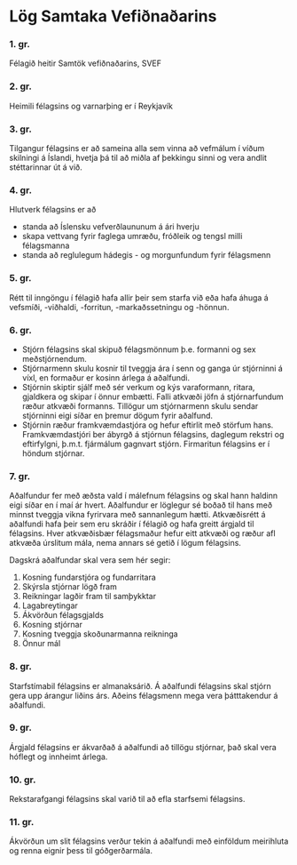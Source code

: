 # Lög Samtaka Vefiðnaðarins

### 1. gr.
Félagið heitir Samtök vefiðnaðarins, SVEF

### 2. gr.
Heimili félagsins og varnarþing er í Reykjavík

### 3. gr.
Tilgangur félagsins er að sameina alla sem vinna að vefmálum í víðum skilningi á Íslandi, hvetja þá til að miðla af þekkingu sinni og vera andlit stéttarinnar út á við.

### 4. gr.
Hlutverk félagsins er að
- standa að Íslensku vefverðlaununum á ári hverju
- skapa vettvang fyrir faglega umræðu, fróðleik og tengsl milli félagsmanna
- standa að reglulegum hádegis - og morgunfundum fyrir félagsmenn

### 5. gr.
Rétt til inngöngu í félagið hafa allir þeir sem starfa við eða hafa áhuga á vefsmíði, -viðhaldi, -forritun, -markaðssetningu og -hönnun.

### 6. gr.
- Stjórn félagsins skal skipuð félagsmönnum þ.e. formanni og sex meðstjórnendum.
- Stjórnarmenn skulu kosnir til tveggja ára í senn og ganga úr stjórninni á víxl, en formaður er kosinn árlega á aðalfundi.
- Stjórnin skiptir sjálf með sér verkum og kýs varaformann, ritara, gjaldkera og skipar í önnur embætti. Falli atkvæði jöfn á stjórnarfundum ræður atkvæði formanns. Tillögur um stjórnarmenn skulu sendar stjórninni eigi síðar en þremur dögum fyrir aðalfund.
- Stjórnin ræður framkvæmdastjóra og hefur eftirlit með störfum hans. Framkvæmdastjóri ber ábyrgð á stjórnun félagsins, daglegum rekstri og eftirfylgni, þ.m.t. fjármálum gagnvart stjórn. Firmaritun félagsins er í höndum stjórnar.

### 7. gr.
Aðalfundur fer með æðsta vald í málefnum félagsins og skal hann haldinn eigi síðar en í maí ár hvert. Aðalfundur er löglegur sé boðað til hans með minnst tveggja vikna fyrirvara með sannanlegum hætti. Atkvæðisrétt á aðalfundi hafa þeir sem eru skráðir í félagið og hafa greitt árgjald til félagsins. Hver atkvæðisbær félagsmaður hefur eitt atkvæði og ræður afl atkvæða úrslitum mála, nema annars sé getið í lögum félagsins.

Dagskrá aðalfundar skal vera sem hér segir:
  1.  Kosning fundarstjóra og fundarritara
  2.  Skýrsla stjórnar lögð fram
  3.  Reikningar lagðir fram til samþykktar
  4.  Lagabreytingar
  5.  Ákvörðun félagsgjalds
  6.  Kosning stjórnar
  7.  Kosning tveggja skoðunarmanna reikninga
  8.  Önnur mál

### 8. gr.
Starfstímabil félagsins er almanaksárið. Á aðalfundi félagsins skal stjórn gera upp árangur liðins árs. Aðeins félagsmenn mega vera þátttakendur á aðalfundi.

### 9. gr.
Árgjald félagsins er ákvarðað á aðalfundi að tillögu stjórnar, það skal vera hóflegt og innheimt árlega.

### 10. gr.
Rekstarafgangi félagsins skal varið til að efla starfsemi félagsins.

### 11. gr.
Ákvörðun um slit félagsins verður tekin á aðalfundi með einföldum meirihluta og renna eignir þess til góðgerðarmála.
